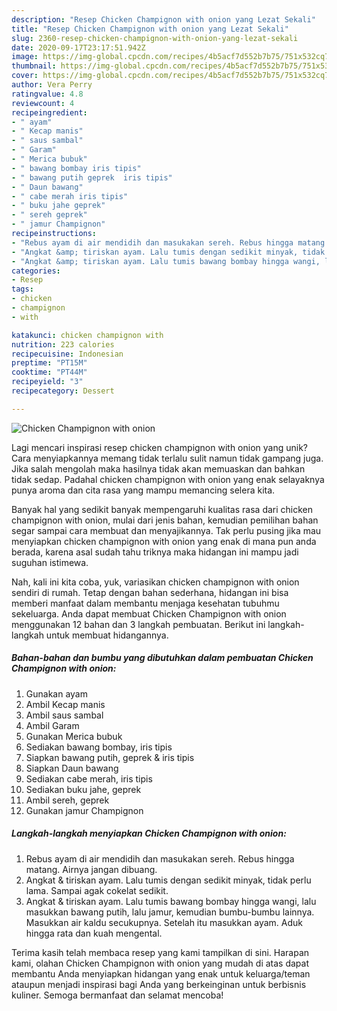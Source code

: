 ```yaml
---
description: "Resep Chicken Champignon with onion yang Lezat Sekali"
title: "Resep Chicken Champignon with onion yang Lezat Sekali"
slug: 2360-resep-chicken-champignon-with-onion-yang-lezat-sekali
date: 2020-09-17T23:17:51.942Z
image: https://img-global.cpcdn.com/recipes/4b5acf7d552b7b75/751x532cq70/chicken-champignon-with-onion-foto-resep-utama.jpg
thumbnail: https://img-global.cpcdn.com/recipes/4b5acf7d552b7b75/751x532cq70/chicken-champignon-with-onion-foto-resep-utama.jpg
cover: https://img-global.cpcdn.com/recipes/4b5acf7d552b7b75/751x532cq70/chicken-champignon-with-onion-foto-resep-utama.jpg
author: Vera Perry
ratingvalue: 4.8
reviewcount: 4
recipeingredient:
- " ayam"
- " Kecap manis"
- " saus sambal"
- " Garam"
- " Merica bubuk"
- " bawang bombay iris tipis"
- " bawang putih geprek  iris tipis"
- " Daun bawang"
- " cabe merah iris tipis"
- " buku jahe geprek"
- " sereh geprek"
- " jamur Champignon"
recipeinstructions:
- "Rebus ayam di air mendidih dan masukakan sereh. Rebus hingga matang. Airnya jangan dibuang."
- "Angkat &amp; tiriskan ayam. Lalu tumis dengan sedikit minyak, tidak perlu lama. Sampai agak cokelat sedikit."
- "Angkat &amp; tiriskan ayam. Lalu tumis bawang bombay hingga wangi, lalu masukkan bawang putih, lalu jamur, kemudian bumbu-bumbu lainnya. Masukkan air kaldu secukupnya. Setelah itu masukkan ayam. Aduk hingga rata dan kuah mengental."
categories:
- Resep
tags:
- chicken
- champignon
- with

katakunci: chicken champignon with 
nutrition: 223 calories
recipecuisine: Indonesian
preptime: "PT15M"
cooktime: "PT44M"
recipeyield: "3"
recipecategory: Dessert

---
```



![Chicken Champignon with onion](https://img-global.cpcdn.com/recipes/4b5acf7d552b7b75/751x532cq70/chicken-champignon-with-onion-foto-resep-utama.jpg)

Lagi mencari inspirasi resep chicken champignon with onion yang unik? Cara menyiapkannya memang tidak terlalu sulit namun tidak gampang juga. Jika salah mengolah maka hasilnya tidak akan memuaskan dan bahkan tidak sedap. Padahal chicken champignon with onion yang enak selayaknya punya aroma dan cita rasa yang mampu memancing selera kita.



Banyak hal yang sedikit banyak mempengaruhi kualitas rasa dari chicken champignon with onion, mulai dari jenis bahan, kemudian pemilihan bahan segar sampai cara membuat dan menyajikannya. Tak perlu pusing jika mau menyiapkan chicken champignon with onion yang enak di mana pun anda berada, karena asal sudah tahu triknya maka hidangan ini mampu jadi suguhan istimewa.


Nah, kali ini kita coba, yuk, variasikan chicken champignon with onion sendiri di rumah. Tetap dengan bahan sederhana, hidangan ini bisa memberi manfaat dalam membantu menjaga kesehatan tubuhmu sekeluarga. Anda dapat membuat Chicken Champignon with onion menggunakan 12 bahan dan 3 langkah pembuatan. Berikut ini langkah-langkah untuk membuat hidangannya.

<!--inarticleads1-->

##### Bahan-bahan dan bumbu yang dibutuhkan dalam pembuatan Chicken Champignon with onion:

1. Gunakan  ayam
1. Ambil  Kecap manis
1. Ambil  saus sambal
1. Ambil  Garam
1. Gunakan  Merica bubuk
1. Sediakan  bawang bombay, iris tipis
1. Siapkan  bawang putih, geprek &amp; iris tipis
1. Siapkan  Daun bawang
1. Sediakan  cabe merah, iris tipis
1. Sediakan  buku jahe, geprek
1. Ambil  sereh, geprek
1. Gunakan  jamur Champignon




<!--inarticleads2-->

##### Langkah-langkah menyiapkan Chicken Champignon with onion:

1. Rebus ayam di air mendidih dan masukakan sereh. Rebus hingga matang. Airnya jangan dibuang.
1. Angkat &amp; tiriskan ayam. Lalu tumis dengan sedikit minyak, tidak perlu lama. Sampai agak cokelat sedikit.
1. Angkat &amp; tiriskan ayam. Lalu tumis bawang bombay hingga wangi, lalu masukkan bawang putih, lalu jamur, kemudian bumbu-bumbu lainnya. Masukkan air kaldu secukupnya. Setelah itu masukkan ayam. Aduk hingga rata dan kuah mengental.




Terima kasih telah membaca resep yang kami tampilkan di sini. Harapan kami, olahan Chicken Champignon with onion yang mudah di atas dapat membantu Anda menyiapkan hidangan yang enak untuk keluarga/teman ataupun menjadi inspirasi bagi Anda yang berkeinginan untuk berbisnis kuliner. Semoga bermanfaat dan selamat mencoba!
